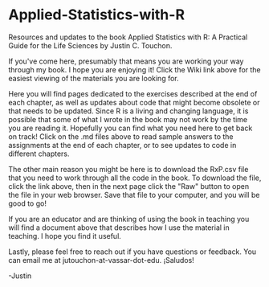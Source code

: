 # Applied-Statistics-with-R
Resources and updates to the book Applied Statistics with R: A Practical Guide for the Life Sciences by Justin C. Touchon.

If you've come here, presumably that means you are working your way through my book. I hope you are enjoying it! Click the Wiki link above for the easiest viewing of the materials you are looking for.

Here you will find pages dedicated to the exercises described at the end of each chapter, as well as updates about code that might become obsolete or that needs to be updated. Since R is a living and changing language, it is possible that some of what I wrote in the book may not work by the time you are reading it.  Hopefully you can find what you need here to get back on track! Click on the .md files above to read sample answers to the assignments at the end of each chapter, or to see updates to code in different chapters.

The other main reason you might be here is to download the RxP.csv file that you need to work through all the code in the book. To download the file, click the link above, then in the next page click the "Raw" button to open the file in your web browser. Save that file to your computer, and you will be good to go!

If you are an educator and are thinking of using the book in teaching you will find a document above that describes how I use the material in teaching. I hope you find it useful. 

Lastly, please feel free to reach out if you have questions or feedback. You can email me at jutouchon-at-vassar-dot-edu.  ¡Saludos!

-Justin
